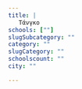```yaml
---
title: |
   Τάνγκο
schools: [""]
slugSubcategory: ""
category: ""
slugCategory: ""
schoolscount: ""
city: ""

---
```


